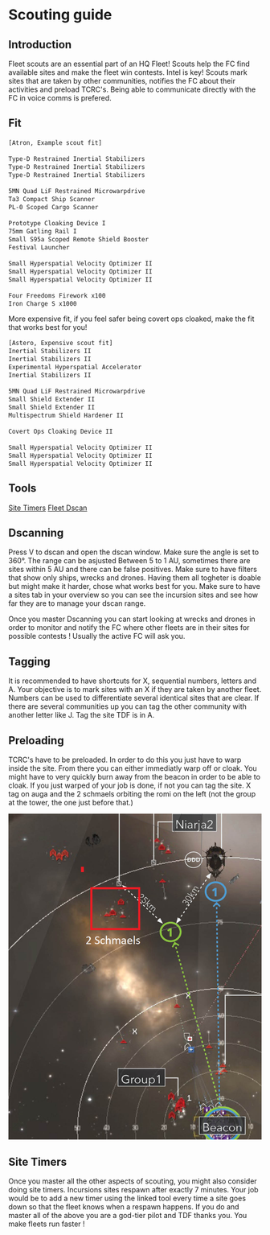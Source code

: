 # Scouting guide

## Introduction

Fleet scouts are an essential part of an HQ Fleet! Scouts help the FC find available sites and make the fleet win contests. Intel is key! Scouts mark sites that are taken by other communities, notifies the FC about their activities and preload TCRC's. Being able to communicate directly with the FC in voice comms is prefered.

## Fit

```
[Atron, Example scout fit]

Type-D Restrained Inertial Stabilizers
Type-D Restrained Inertial Stabilizers
Type-D Restrained Inertial Stabilizers

5MN Quad LiF Restrained Microwarpdrive
Ta3 Compact Ship Scanner
PL-0 Scoped Cargo Scanner

Prototype Cloaking Device I
75mm Gatling Rail I
Small S95a Scoped Remote Shield Booster
Festival Launcher

Small Hyperspatial Velocity Optimizer II
Small Hyperspatial Velocity Optimizer II
Small Hyperspatial Velocity Optimizer II

Four Freedoms Firework x100
Iron Charge S x1000
```
More expensive fit, if you feel safer being covert ops cloaked, make the fit that works best for you!
```
[Astero, Expensive scout fit]
Inertial Stabilizers II
Inertial Stabilizers II
Experimental Hyperspatial Accelerator
Inertial Stabilizers II

5MN Quad LiF Restrained Microwarpdrive
Small Shield Extender II
Small Shield Extender II
Multispectrum Shield Hardener II

Covert Ops Cloaking Device II

Small Hyperspatial Velocity Optimizer II
Small Hyperspatial Velocity Optimizer II
Small Hyperspatial Velocity Optimizer II
```

## Tools

[Site Timers](https://www.online-timers.com/multiple-timers)
[Fleet Dscan](https://dscan.info/)

## Dscanning

Press V to dscan and open the dscan window. Make sure the angle is set to 360°. The range can be asjusted Between 5 to 1 AU, sometimes there are sites within 5 AU and there can be false positives. Make sure to have filters that show only ships, wrecks and drones. Having them all togheter is doable but might make it harder, chose what works best for you.
Make sure to have a sites tab in your overview so you can see the incursion sites and see how far they are to manage your dscan range.

Once you master Dscanning you can start looking at wrecks and drones in order to monitor and notify the FC where other fleets are in their sites for possible contests ! Usually the active FC will ask you.

## Tagging

It is recommended to have shortcuts for X, sequential numbers, letters and A. 
Your objective is to mark sites with an X if they are taken by another fleet. Numbers can be used to differentiate several identical sites that are clear. If there are several communities up you can tag the other community with another letter like J.
Tag the site TDF is in A.

## Preloading

TCRC's have to be preloaded. In order to do this you just have to warp inside the site. From there you can either immediatly warp off or cloak. You might have to very quickly burn away from the beacon in order to be able to cloak.
If you just warped of your job is done, if not you can tag the site. X tag on auga and the 2 schmaels orbiting the romi on the left (not the group at the tower, the one just before that.)

![](xtag.png)

## Site Timers

Once you master all the other aspects of scouting, you might also consider doing site timers. Incursions sites respawn after exactly 7 minutes. Your job would be to add a new timer using the linked tool every time a site goes down so that the fleet knows when a respawn happens. 
If you do and master all of the above you are a god-tier pilot and TDF thanks you. You make fleets run faster !
